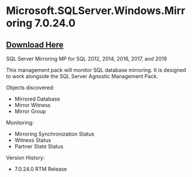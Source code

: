 # Microsoft.SQLServer.Windows.Mirroring 7.0.24.0

## [Download Here][Download]

[Download]: https://github.com/thekevinholman/Microsoft.SQLServer.Windows.Mirroring/releases/download/7.0.24.0/Microsoft.SQLServer.Windows.Mirroring.mp

SQL Server Mirroring MP for SQL 2012, 2014, 2016, 2017, and 2019

This management pack will monitor SQL database mirroring.  It is designed to work alongside the SQL Server Agnostic Management Pack.

Objects discovered:
* Mirrored Database
* Mirror Witness
* Mirror Group

Monitoring:
* Mirroring Synchronization Status
* Witness Status
* Partner State Status

Version History:
* 7.0.24.0  RTM Release

